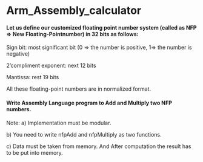 # Arm_Assembly_calculator

#### Let us define our customized floating point number system (called as NFP => New Floating-Pointnumber) in 32 bits as follows:

Sign bit: most significant bit (0 => the number is positive, 1=> the number is negative)

2’compliment exponent: next 12 bits

Mantissa: rest 19 bits

All these floating-point numbers are in normalized format.

#### Write Assembly Language program to Add and Multiply two NFP numbers.
Note:
a) Implementation must be modular.

b) You need to write nfpAdd and nfpMultiply as two functions.

c) Data must be taken from memory. And After computation the result has to be put into
memory.
